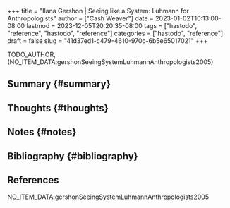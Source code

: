 +++
title = "Ilana Gershon | Seeing like a System: Luhmann for Anthropologists"
author = ["Cash Weaver"]
date = 2023-01-02T10:13:00-08:00
lastmod = 2023-12-05T20:20:35-08:00
tags = ["hastodo", "reference", "hastodo", "reference"]
categories = ["hastodo", "reference"]
draft = false
slug = "41d37ed1-c479-4610-970c-6b5e65017021"
+++

TODO_AUTHOR, (NO_ITEM_DATA:gershonSeeingSystemLuhmannAnthropologists2005)


## Summary {#summary}


## Thoughts {#thoughts}


## Notes {#notes}


## Bibliography {#bibliography}

## References

<style>.csl-entry{text-indent: -1.5em; margin-left: 1.5em;}</style><div class="csl-bib-body">
  <div class="csl-entry">NO_ITEM_DATA:gershonSeeingSystemLuhmannAnthropologists2005</div>
</div>
